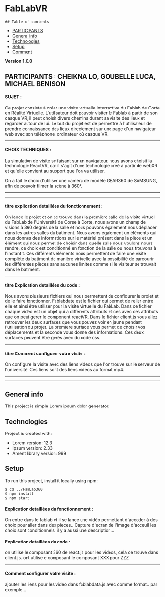 # FabLabVR

    ## Table of contents
* [PARTICIPANTS](#PARTICIPANTS)
* [General info](#general-info)
* [Technologies](#technologies)
* [Setup](#setup)
* [Comment](#Comment)


**Version 1.0.0**

##  PARTICIPANTS : CHEIKNA LO, GOUBELLE LUCA, MICHAEL BENISON
#### SUJET : 
  Ce projet consiste à créer une visite virtuelle interractive du Fablab de Corte en Réalité Virtuelle.
  L'utilisateur doit pouvoir visiter le Fablab à partir de son casque VR, il peut choisir divers chemins
  durant sa visite des lieux et regarder autour de lui. Le but du projet est de permettre à l'utilisateur
  de prendre connaissance des lieux directement sur une page d'un navigateur web avec son téléphone, 
  ordinateur où casque VR.
  
---  
  
#### CHOIX TECHNIQUES :
  La simulation de visite se faisant sur un navigateur, nous avons choisit la technologie ReactVR, car
  il s'agit d'une technologie créé à partir de webXR et qu'elle convient au support que l'on va utiliser.
  
  On a fait le choix d'utiliser une caméra de modèle GEAR360 de SAMSUNG, afin de pouvoir filmer la 
  scène à 360°.
  
  
  ---  
  ---  
  
  #### titre explication detaillées du fonctionnement :

On lance le projet et on se trouve dans la première salle de la visite virtuel du 
FabLab de l'Université de Corse à Corte, nous avons un champ de visions à 360
degrés de la salle et nous pouvons également nous déplacer dans les autres salles
du batiment. Nous avons également un éléments qui nous donnes des informations sur 
le matériel présent dans la pièce et un élément qui nous permet de choisir dans quelle
salle nous voulons nours rendre, ce choix est conditionné en fonction de la salle ou nous
trouvons à l'instant t.
Ces différents éléments nous permettent de faire une visite complète du batiment de
manière virtuelle avec la possibilité de parcourir les différentes pièces sans aucunes 
limites comme si le visiteur se trouvait dans le batiment.


--------

#### titre Explication detaillées du code : 

Nous avons plusieurs fichiers qui nous permettent de configurer le projet et de le faire 
fonctionner.
Fablabdate est le fichier qui permet de relier entre elle et ainsi être utiliser pour 
la visite virtuelle du FabLab.
Dans ce fichier chaque video est un objet qui a différents attributs et ces avec ces attributs
que on peut gerer le component reactVR.
Dans le fichier client.js vous allez retrouver les deux surfaces que vous pouvez voir en jaune
pendant l'utilisation du projet.
La première surface vous permet de choisir vos déplacements et la seconde vous donne des informations.
Ces deux surfaces peuvent être gérés avec du code css.



---------

#### titre Comment configurer votre visite : 

On configure la visite avec des liens videos que l'on trouve sur le serveur de l'université.
Ces liens sont des liens videos au format mp4.

  ---  
  --- 


## General info
This project is simple Lorem ipsum dolor generator.
	
## Technologies
Project is created with:
* Lorem version: 12.3
* Ipsum version: 2.33
* Ament library version: 999
	
## Setup
To run this project, install it locally using npm:

```
$ cd ../FabLab360
$ npm install
$ npm start
```
    
  
#### Explication detaillées du fonctionnement :

On entre dans le fablab et il se lance une vidéo permettant d'acceder à des choix pour aller dans des pieces..
Capture d'ecran de l'image d'acceuil
les choix sont conditionnels, il y a aussi une description...

#### Explication detaillées du code :

on utilise le composant 360 de react.js pour les videos, cela ce trouve dans client.js. 
ont utilise e composant le composant XXX pour ZZZ

  ---  
  
#### Comment configurer votre visite  :

ajouter les liens pour les video dans fablabdata.js avec comme format.. par exemple...

